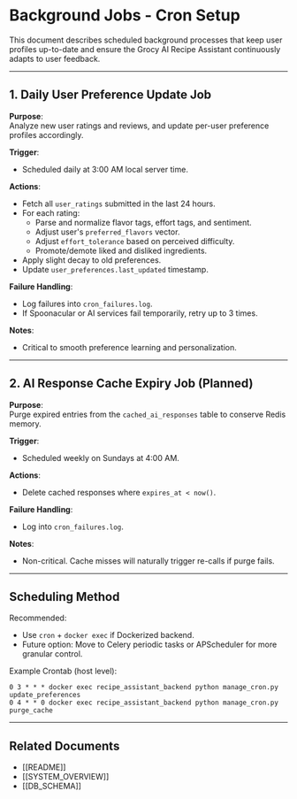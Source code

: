 
# Background Jobs - Cron Setup

This document describes scheduled background processes that keep user profiles up-to-date and ensure the Grocy AI Recipe Assistant continuously adapts to user feedback.

---

## 1. Daily User Preference Update Job

**Purpose**:  
Analyze new user ratings and reviews, and update per-user preference profiles accordingly.

**Trigger**:  
- Scheduled daily at 3:00 AM local server time.

**Actions**:

- Fetch all `user_ratings` submitted in the last 24 hours.
- For each rating:
  - Parse and normalize flavor tags, effort tags, and sentiment.
  - Adjust user's `preferred_flavors` vector.
  - Adjust `effort_tolerance` based on perceived difficulty.
  - Promote/demote liked and disliked ingredients.
- Apply slight decay to old preferences.
- Update `user_preferences.last_updated` timestamp.

**Failure Handling**:
- Log failures into `cron_failures.log`.
- If Spoonacular or AI services fail temporarily, retry up to 3 times.

**Notes**:
- Critical to smooth preference learning and personalization.

---

## 2. AI Response Cache Expiry Job (Planned)

**Purpose**:  
Purge expired entries from the `cached_ai_responses` table to conserve Redis memory.

**Trigger**:  
- Scheduled weekly on Sundays at 4:00 AM.

**Actions**:
- Delete cached responses where `expires_at < now()`.

**Failure Handling**:
- Log into `cron_failures.log`.

**Notes**:
- Non-critical. Cache misses will naturally trigger re-calls if purge fails.

---

## Scheduling Method

Recommended:  
- Use `cron` + `docker exec` if Dockerized backend.
- Future option: Move to Celery periodic tasks or APScheduler for more granular control.

Example Crontab (host level):

```
0 3 * * * docker exec recipe_assistant_backend python manage_cron.py update_preferences
0 4 * * 0 docker exec recipe_assistant_backend python manage_cron.py purge_cache
```

---

## Related Documents

- [[README]]
- [[SYSTEM_OVERVIEW]]
- [[DB_SCHEMA]]
